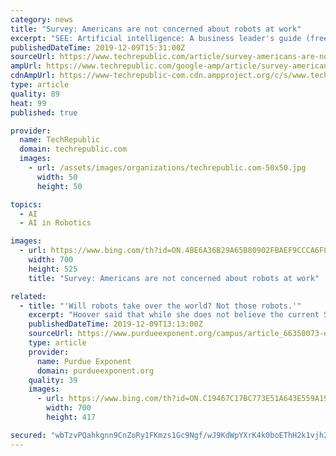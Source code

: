 ```yaml
---
category: news
title: "Survey: Americans are not concerned about robots at work"
excerpt: "SEE: Artificial intelligence: A business leader's guide (free PDF) While that may be the case, demographics play a key role in Americans' perception of robots in the workplace, said Tara Chklovski, founder and CEO of Technovation, a global technology education nonprofit aimed at empowering girls in low-income communities. Technovation ..."
publishedDateTime: 2019-12-09T15:31:00Z
sourceUrl: https://www.techrepublic.com/article/survey-americans-are-not-concerned-about-robots-at-work/
ampUrl: https://www.techrepublic.com/google-amp/article/survey-americans-are-not-concerned-about-robots-at-work/
cdnAmpUrl: https://www-techrepublic-com.cdn.ampproject.org/c/s/www.techrepublic.com/google-amp/article/survey-americans-are-not-concerned-about-robots-at-work/
type: article
quality: 89
heat: 99
published: true

provider:
  name: TechRepublic
  domain: techrepublic.com
  images:
    - url: /assets/images/organizations/techrepublic.com-50x50.jpg
      width: 50
      height: 50

topics:
  - AI
  - AI in Robotics

images:
  - url: https://www.bing.com/th?id=ON.4BE6A36B29A65B80902FBAEF9CCCA6F0
    width: 700
    height: 525
    title: "Survey: Americans are not concerned about robots at work"

related:
  - title: "'Will robots take over the world? Not those robots.'"
    excerpt: "Hoover said that while she does not believe the current Starship robots will replace delivery workers, future innovations might. She referenced movies like ‘Star Wars’ and ‘Artificial Intelligence,’ which feature sci-fi technologies. “I do worry about that with technologies — taking away human positions,” she said. “People need ..."
    publishedDateTime: 2019-12-09T13:13:00Z
    sourceUrl: https://www.purdueexponent.org/campus/article_66350073-eeae-5241-aa43-14abca9624ec.html
    type: article
    provider:
      name: Purdue Exponent
      domain: purdueexponent.org
    quality: 39
    images:
      - url: https://www.bing.com/th?id=ON.C19467C17BC773E51A643E559A19F440
        width: 700
        height: 417

secured: "wbTzvPQahkgnn9CnZoRy1FKmzs1Gc9Ngf/wJ9KdWpYXrK4k0boEThH2k1vjh2JDANDtWOaRVeqStpTa6SEU1xyH4qNI24tzc4TYxf89sxzlOrSUMJ5Y/tzmlPhPwWvve9bT9Lnkcr6Cgsvy2DkDEGiJOkiDLWLFY64lazqyM58S9ZvUlCyikfK0YA3QsUDEbv6VF7vRpZrbYEpj0E2zagxZ9bO86kfnCeIh+mqpkO546tWgi3qaSSz13EjDXrXuITfGhP4DAaRdPSK9LIa+b9g==;raiyBWYPUv+t7VCbsmLSRA=="
---
```


